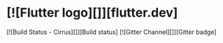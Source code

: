 # [![Flutter logo][]][flutter.dev]

[![Build Status - Cirrus][]][Build status]
[![Gitter Channel][]][Gitter badge]
